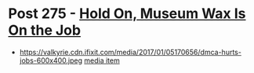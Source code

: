 # Post 275 - [Hold On, Museum Wax Is On the Job](https://www.ifixit.com/News/275/hold-on-museum-wax-is-on-the-job)

- https://valkyrie.cdn.ifixit.com/media/2017/01/05170656/dmca-hurts-jobs-600x400.jpeg [media item](media-27684.md)